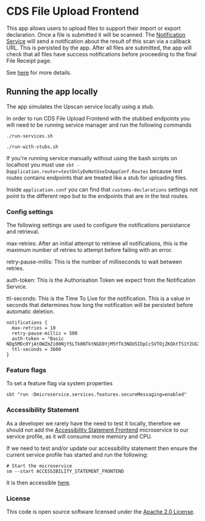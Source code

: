 
# CDS File Upload Frontend

This app allows users to upload files to support their import or export declaration. Once a file is submitted it will be scanned. 
The [Notification Service](https://github.com/hmrc/customs-notification) will send a notification about the result of this scan via a callback URL. This is persisted by the app. After all files are submitted, the app will check that all files have success notifications before proceeding to the final File Receipt page.

See [here](https://confluence.tools.tax.service.gov.uk/display/CD/Secure+File+Upload+UI+Service+-+Solution+Design) for more details.
 

## Running the app locally

The app simulates the Upscan service locally using a stub.


In order to run CDS File Upload Frontend with the stubbed endpoints you will need to be running service manager and run the following commands

```
./run-services.sh

./run-with-stubs.sh
```

If you're running service manually without using the bash scripts on localhost you must use `sbt -Dapplication.router=testOnlyDoNotUseInAppConf.Routes` because test routes contains endpoints that are treated like a stub for uploading files.

Inside `application.conf` you can find that `customs-declarations` settings not point to the different repo but to the endpoints that are in the test routes.

### Config settings

The following settings are used to configure the notifications persistance and retrieval.

max-retries: After an initial attempt to retrieve all notifications, this is the maximum number of retries to attempt before failing with an error.

retry-pause-millis: This is the number of milliseconds to wait between retries.

auth-token: This is the Authorisation Token we expect from the Notification Service.

ttl-seconds: This is the Time To Live for the notification.  This is a value in seconds that determines how long the notification will be persisted before automatic deletion.
```
notifications {
  max-retries = 10
  retry-pause-millis = 500
  auth-token = "Basic NDg5MDc0YjAtOWZmZi00NjY5LTk0NTktNGE0YjM5YTk3NDU5IDpCcSVTOjZKQktTS1Y2UGI"
  ttl-seconds = 3600
}
```

### Feature flags
To set a feature flag via system properties

`sbt "run -Dmicroservice.services.features.secureMessaging=enabled"`

### Accessibility Statement

As a developer we rarely have the need to test it locally, therefore we should not add the 
[Accessibility Statement Frontend](https://github.com/hmrc/accessibility-statement-frontend) microservice to our service
profile, as it will consume more memory and CPU.

If we need to test and/or update our accessibility statement then ensure the current service profile has started and 
run the following:

```
# Start the microservice
sm --start ACCESSIBILITY_STATEMENT_FRONTEND
```

It is then accessible [here](http://localhost:12346/accessibility-statement/cds-file-upload). 

### License

This code is open source software licensed under the [Apache 2.0 License]("http://www.apache.org/licenses/LICENSE-2.0.html").
